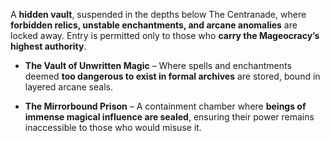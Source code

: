 A **hidden vault**, suspended in the depths below The Centranade, where **forbidden relics, unstable enchantments, and arcane anomalies** are locked away. Entry is permitted only to those who **carry the Mageocracy’s highest authority**.

- **The Vault of Unwritten Magic** – Where spells and enchantments deemed **too dangerous to exist in formal archives** are stored, bound in layered arcane seals.
    
- **The Mirrorbound Prison** – A containment chamber where **beings of immense magical influence are sealed**, ensuring their power remains inaccessible to those who would misuse it.
